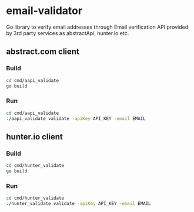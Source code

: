 # email-validator
Go library to verify email addresses through Email verification API provided by 3rd party services as abstractApi, hunter.io etc.

## abstract.com client
### Build
```bash
cd cmd/aapi_validate
go build
```

### Run
```bash
cd cmd/aapi_validate
./aapi_validate validate -apiKey API_KEY -email EMAIL
```

## hunter.io client
### Build
```bash
cd cmd/hunter_validate
go build
```

### Run
```bash
cd cmd/hunter_validate
./hunter_validate validate -apiKey API_KEY -email EMAIL
```

